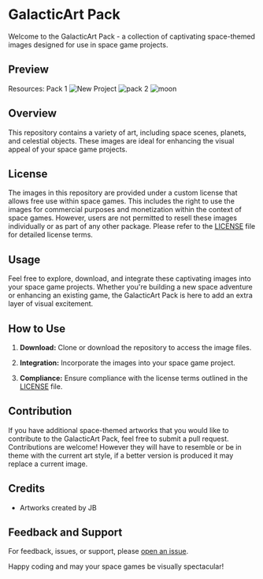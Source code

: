 # GalacticArt Pack

Welcome to the GalacticArt Pack - a collection of captivating space-themed images designed for use in space game projects.

## Preview
Resources: Pack 1
![New Project](https://github.com/jbezza123/GalacticArt-Pack/assets/83317736/5303477a-c6a8-41d9-8519-8e4b37fcec8c)
![pack 2](https://github.com/jbezza123/GalacticArt-Pack/assets/83317736/486ce1ae-d83d-4b33-9b36-2ae48ea86b59)
![moon](https://github.com/jbezza123/GalacticArt-Pack/assets/83317736/33066003-b178-486b-a9a0-ebed88640b29)

## Overview

This repository contains a variety of art, including space scenes, planets, and celestial objects. These images are ideal for enhancing the visual appeal of your space game projects.

## License

The images in this repository are provided under a custom license that allows free use within space games. This includes the right to use the images for commercial purposes and monetization within the context of space games. However, users are not permitted to resell these images individually or as part of any other package. Please refer to the [LICENSE](LICENSE) file for detailed license terms.

## Usage

Feel free to explore, download, and integrate these captivating images into your space game projects. Whether you're building a new space adventure or enhancing an existing game, the GalacticArt Pack is here to add an extra layer of visual excitement.

## How to Use

1. **Download:** Clone or download the repository to access the image files.

2. **Integration:** Incorporate the images into your space game project.

3. **Compliance:** Ensure compliance with the license terms outlined in the [LICENSE](LICENSE) file.

## Contribution

If you have additional space-themed artworks that you would like to contribute to the GalacticArt Pack, feel free to submit a pull request. Contributions are welcome!
However they will have to resemble or be in theme with the current art style, if a better version is produced it may replace a current image.

## Credits

- Artworks created by JB

## Feedback and Support

For feedback, issues, or support, please [open an issue](https://github.com/jbezza123/GalacticArt-Pack/issues).

Happy coding and may your space games be visually spectacular!

